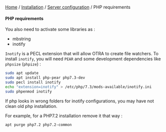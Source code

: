 [Home](/README.md) / [Installation](../projectConfiguration.md) / [Server configuration](../serverConfiguration.md) / PHP requirements

#### PHP requirements

You also need to activate some libraries as :

- mbstring 
- inotify

`Inotify` is a PECL extension that will allow OTRA to create file watchers.
To install `inotify`, you will need `PEAR` and some development dependencies like `phpsize` (`phpize`) :
```bash
sudo apt update
sudo apt install php-pear php7.3-dev
sudo pecl install inotify
echo "extension=inotify" > /etc/php/7.3/mods-available/inotify.ini
sudo phpenmod inotify
```
    
If php looks in wrong folders for inotify configurations, you may have not clean old php installation.

For example, for a PHP7.2 installation remove it that way :
    
```bash
apt purge php7.2 php7.2-common
```
